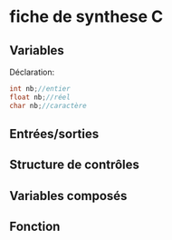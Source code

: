 # fiche de synthese C

## Variables
Déclaration:
```c
int nb;//entier
float nb;//réel
char nb;//caractère

```


## Entrées/sorties

## Structure de contrôles

## Variables composés

## Fonction
